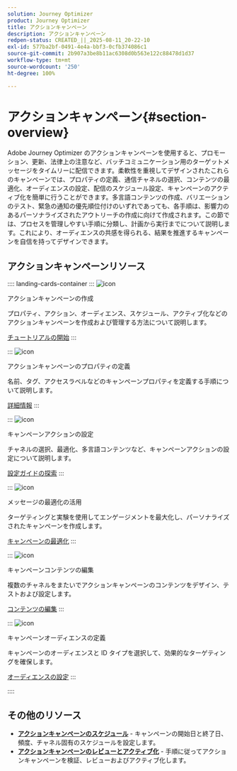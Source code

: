 ```yaml
---
solution: Journey Optimizer
product: Journey Optimizer
title: アクションキャンペーン
description: アクションキャンペーン
redpen-status: CREATED_||_2025-08-11_20-22-10
exl-id: 577ba2bf-0491-4e4a-bbf3-0cfb374086c1
source-git-commit: 2b907a3be8b11ac6308d0b563e122c88478d1d37
workflow-type: tm+mt
source-wordcount: '250'
ht-degree: 100%

---
```


# アクションキャンペーン{#section-overview}

Adobe Journey Optimizer のアクションキャンペーンを使用すると、プロモーション、更新、法律上の注意など、バッチコミュニケーション用のターゲットメッセージをタイムリーに配信できます。柔軟性を重視してデザインされたこれらのキャンペーンでは、プロパティの定義、通信チャネルの選択、コンテンツの最適化、オーディエンスの設定、配信のスケジュール設定、キャンペーンのアクティブ化を簡単に行うことができます。多言語コンテンツの作成、バリエーションのテスト、緊急の通知の優先順位付けのいずれであっても、各手順は、影響力のあるパーソナライズされたアウトリーチの作成に向けて作成されます。この節では、プロセスを管理しやすい手順に分類し、計画から実行までについて説明します。これにより、オーディエンスの共感を得られる、結果を推進するキャンペーンを自信を持ってデザインできます。

## アクションキャンペーンリソース

:::: landing-cards-container
:::
![icon](https://cdn.experienceleague.adobe.com/icons/circle-play.svg)

アクションキャンペーンの作成

プロパティ、アクション、オーディエンス、スケジュール、アクティブ化などのアクションキャンペーンを作成および管理する方法について説明します。

[チュートリアルの開始](../using/campaigns/create-campaign.md)
:::

:::
![icon](https://cdn.experienceleague.adobe.com/icons/gear.svg)

アクションキャンペーンのプロパティの定義

名前、タグ、アクセスラベルなどのキャンペーンプロパティを定義する手順について説明します。

[詳細情報](../using/campaigns/campaign-properties.md)
:::

:::
![icon](https://cdn.experienceleague.adobe.com/icons/list-check.svg)

キャンペーンアクションの設定

チャネルの選択、最適化、多言語コンテンツなど、キャンペーンアクションの設定について説明します。

[設定ガイドの探索](../using/campaigns/campaign-action.md)
:::

:::
![icon](https://cdn.experienceleague.adobe.com/icons/bullseye.svg?lang=ja)

メッセージの最適化の活用

ターゲティングと実験を使用してエンゲージメントを最大化し、パーソナライズされたキャンペーンを作成します。

[キャンペーンの最適化](../using/campaigns/campaigns-message-optimization.md)
:::

:::
![icon](https://cdn.experienceleague.adobe.com/icons/pencil-alt.svg?lang=ja)

キャンペーンコンテンツの編集

複数のチャネルをまたいでアクションキャンペーンのコンテンツをデザイン、テストおよび設定します。

[コンテンツの編集](../using/campaigns/campaign-content.md)
:::

:::
![icon](https://cdn.experienceleague.adobe.com/icons/users.svg)

キャンペーンオーディエンスの定義

キャンペーンのオーディエンスと ID タイプを選択して、効果的なターゲティングを確保します。

[オーディエンスの設定](../using/campaigns/campaign-audience.md)
:::

::::


## その他のリソース

- **[アクションキャンペーンのスケジュール](../using/campaigns/campaign-schedule.md)** - キャンペーンの開始日と終了日、頻度、チャネル固有のスケジュールを設定します。
- **[アクションキャンペーンのレビューとアクティブ化](../using/campaigns/review-activate-campaign.md)** - 手順に従ってアクションキャンペーンを検証、レビューおよびアクティブ化します。
